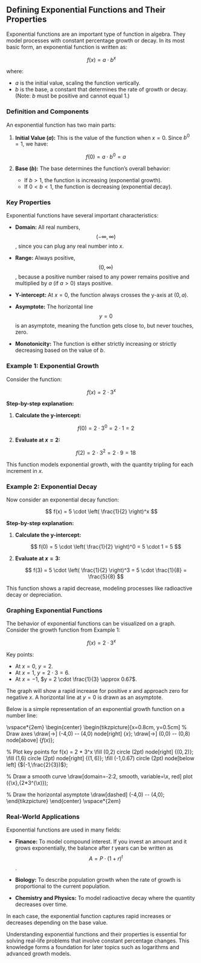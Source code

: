 ## Defining Exponential Functions and Their Properties

Exponential functions are an important type of function in algebra. They model processes with constant percentage growth or decay. In its most basic form, an exponential function is written as:

$$
f(x) = a \cdot b^x
$$

where:

- $a$ is the initial value, scaling the function vertically.
- $b$ is the base, a constant that determines the rate of growth or decay. (Note: $b$ must be positive and cannot equal 1.)

### Definition and Components

An exponential function has two main parts:

1. **Initial Value ($a$):** This is the value of the function when $x = 0$. Since $b^0 = 1$, we have:

   $$
f(0) = a \cdot b^0 = a
   $$

2. **Base ($b$):** The base determines the function’s overall behavior:
   - If $b > 1$, the function is increasing (exponential growth).
   - If $0 < b < 1$, the function is decreasing (exponential decay).

### Key Properties

Exponential functions have several important characteristics:

- **Domain:** All real numbers, $$(-\infty,\infty)$$, since you can plug any real number into $x$.

- **Range:** Always positive, $$ (0, \infty) $$, because a positive number raised to any power remains positive and multiplied by $a$ (if $a > 0$) stays positive.

- **Y-intercept:** At $x=0$, the function always crosses the y-axis at $(0, a)$.

- **Asymptote:** The horizontal line $$y = 0$$ is an asymptote, meaning the function gets close to, but never touches, zero.

- **Monotonicity:** The function is either strictly increasing or strictly decreasing based on the value of $b$.

### Example 1: Exponential Growth

Consider the function:

$$
f(x) = 2 \cdot 3^x
$$

**Step-by-step explanation:**

1. **Calculate the y-intercept:**

   $$
f(0) = 2 \cdot 3^0 = 2 \cdot 1 = 2
   $$

2. **Evaluate at $x = 2$:**

   $$
f(2) = 2 \cdot 3^2 = 2 \cdot 9 = 18
   $$

This function models exponential growth, with the quantity tripling for each increment in $x$.

### Example 2: Exponential Decay

Now consider an exponential decay function:

$$
f(x) = 5 \cdot \left( \frac{1}{2} \right)^x
$$

**Step-by-step explanation:**

1. **Calculate the y-intercept:**

   $$
f(0) = 5 \cdot \left( \frac{1}{2} \right)^0 = 5 \cdot 1 = 5
   $$

2. **Evaluate at $x = 3$:**

   $$
f(3) = 5 \cdot \left( \frac{1}{2} \right)^3 = 5 \cdot \frac{1}{8} = \frac{5}{8}
   $$

This function shows a rapid decrease, modeling processes like radioactive decay or depreciation.

### Graphing Exponential Functions

The behavior of exponential functions can be visualized on a graph. Consider the growth function from Example 1:

$$
f(x) = 2 \cdot 3^x
$$

Key points:

- At $x=0$, $y = 2$.
- At $x=1$, $y = 2 \cdot 3 = 6$.
- At $x=-1$, $y = 2 \cdot \frac{1}{3} \approx 0.67$.

The graph will show a rapid increase for positive $x$ and approach zero for negative $x$. A horizontal line at $y=0$ is drawn as an asymptote.

Below is a simple representation of an exponential growth function on a number line:

\vspace*{2em}
\begin{center}
\begin{tikzpicture}[x=0.8cm, y=0.5cm]
  % Draw axes
  \draw[->] (-4,0) -- (4,0) node[right] {$x$};
  \draw[->] (0,0) -- (0,8) node[above] {$f(x)$};

  % Plot key points for f(x) = 2 * 3^x
  \fill (0,2) circle (2pt) node[right] {$(0,2)$};
  \fill (1,6) circle (2pt) node[right] {$(1,6)$};
  \fill (-1,0.67) circle (2pt) node[below left] {$(-1,\frac{2}{3})$};

  % Draw a smooth curve
  \draw[domain=-2:2, smooth, variable=\x, red] plot ({\x},{2*3^(\x)});

  % Draw the horizontal asymptote
  \draw[dashed] (-4,0) -- (4,0);
\end{tikzpicture}
\end{center}
\vspace*{2em}

### Real-World Applications

Exponential functions are used in many fields:

- **Finance:** To model compound interest. If you invest an amount and it grows exponentially, the balance after $t$ years can be written as $$A = P \cdot (1 + r)^t$$.

- **Biology:** To describe population growth when the rate of growth is proportional to the current population.

- **Chemistry and Physics:** To model radioactive decay where the quantity decreases over time.

In each case, the exponential function captures rapid increases or decreases depending on the base value.

Understanding exponential functions and their properties is essential for solving real-life problems that involve constant percentage changes. This knowledge forms a foundation for later topics such as logarithms and advanced growth models.